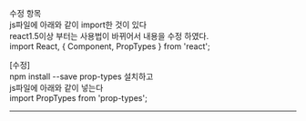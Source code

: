 수정 항목  
js파일에 아래와 같이 import한 것이 있다  
react1.5이상 부터는 사용법이 바뀌어서 내용을 수정 하였다.  
import React, { Component, PropTypes } from 'react';  

[수정]  
npm install --save prop-types 설치하고  
js파일에 아래와 같이 넣는다  
import PropTypes from 'prop-types';  

---------------------------------

